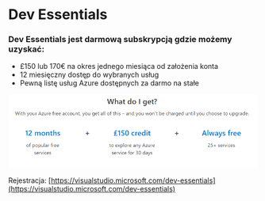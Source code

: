 # Dev Essentials

### Dev Essentials jest darmową subskrypcją gdzie możemy uzyskać:

* £150 lub 170€ na okres jednego miesiąca od założenia konta
* 12 miesięczny dostęp do wybranych usług
* Pewną listę usług Azure dostępnych za darmo na stałe

![](../.gitbook/assets/image%20%286%29.png)

Rejestracja: [https://visualstudio.microsoft.com/dev-essentials](https://visualstudio.microsoft.com/dev-essentials)

